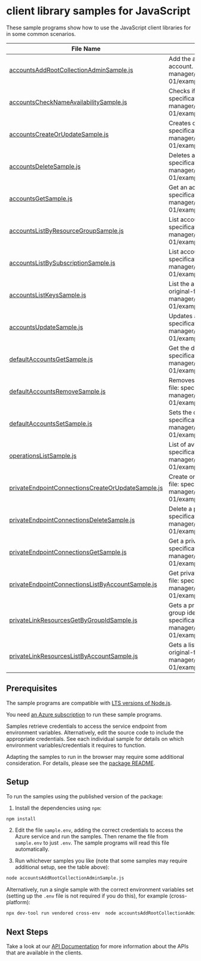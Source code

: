 # client library samples for JavaScript

These sample programs show how to use the JavaScript client libraries for in some common scenarios.

| **File Name**                                                                                       | **Description**                                                                                                                                                                                                               |
| --------------------------------------------------------------------------------------------------- | ----------------------------------------------------------------------------------------------------------------------------------------------------------------------------------------------------------------------------- |
| [accountsAddRootCollectionAdminSample.js][accountsaddrootcollectionadminsample]                     | Add the administrator for root collection associated with this account. x-ms-original-file: specification/purview/resource-manager/Microsoft.Purview/stable/2021-07-01/examples/Accounts_AddRootCollectionAdmin.json          |
| [accountsCheckNameAvailabilitySample.js][accountschecknameavailabilitysample]                       | Checks if account name is available. x-ms-original-file: specification/purview/resource-manager/Microsoft.Purview/stable/2021-07-01/examples/Accounts_CheckNameAvailability.json                                              |
| [accountsCreateOrUpdateSample.js][accountscreateorupdatesample]                                     | Creates or updates an account x-ms-original-file: specification/purview/resource-manager/Microsoft.Purview/stable/2021-07-01/examples/Accounts_CreateOrUpdate.json                                                            |
| [accountsDeleteSample.js][accountsdeletesample]                                                     | Deletes an account resource x-ms-original-file: specification/purview/resource-manager/Microsoft.Purview/stable/2021-07-01/examples/Accounts_Delete.json                                                                      |
| [accountsGetSample.js][accountsgetsample]                                                           | Get an account x-ms-original-file: specification/purview/resource-manager/Microsoft.Purview/stable/2021-07-01/examples/Accounts_Get.json                                                                                      |
| [accountsListByResourceGroupSample.js][accountslistbyresourcegroupsample]                           | List accounts in ResourceGroup x-ms-original-file: specification/purview/resource-manager/Microsoft.Purview/stable/2021-07-01/examples/Accounts_ListByResourceGroup.json                                                      |
| [accountsListBySubscriptionSample.js][accountslistbysubscriptionsample]                             | List accounts in Subscription x-ms-original-file: specification/purview/resource-manager/Microsoft.Purview/stable/2021-07-01/examples/Accounts_ListBySubscription.json                                                        |
| [accountsListKeysSample.js][accountslistkeyssample]                                                 | List the authorization keys associated with this account. x-ms-original-file: specification/purview/resource-manager/Microsoft.Purview/stable/2021-07-01/examples/Accounts_ListKeys.json                                      |
| [accountsUpdateSample.js][accountsupdatesample]                                                     | Updates an account x-ms-original-file: specification/purview/resource-manager/Microsoft.Purview/stable/2021-07-01/examples/Accounts_Update.json                                                                               |
| [defaultAccountsGetSample.js][defaultaccountsgetsample]                                             | Get the default account for the scope. x-ms-original-file: specification/purview/resource-manager/Microsoft.Purview/stable/2021-07-01/examples/DefaultAccounts_Get.json                                                       |
| [defaultAccountsRemoveSample.js][defaultaccountsremovesample]                                       | Removes the default account from the scope. x-ms-original-file: specification/purview/resource-manager/Microsoft.Purview/stable/2021-07-01/examples/DefaultAccounts_Remove.json                                               |
| [defaultAccountsSetSample.js][defaultaccountssetsample]                                             | Sets the default account for the scope. x-ms-original-file: specification/purview/resource-manager/Microsoft.Purview/stable/2021-07-01/examples/DefaultAccounts_Set.json                                                      |
| [operationsListSample.js][operationslistsample]                                                     | List of available operations x-ms-original-file: specification/purview/resource-manager/Microsoft.Purview/stable/2021-07-01/examples/Operations_List.json                                                                     |
| [privateEndpointConnectionsCreateOrUpdateSample.js][privateendpointconnectionscreateorupdatesample] | Create or update a private endpoint connection x-ms-original-file: specification/purview/resource-manager/Microsoft.Purview/stable/2021-07-01/examples/PrivateEndpointConnections_CreateOrUpdate.json                         |
| [privateEndpointConnectionsDeleteSample.js][privateendpointconnectionsdeletesample]                 | Delete a private endpoint connection x-ms-original-file: specification/purview/resource-manager/Microsoft.Purview/stable/2021-07-01/examples/PrivateEndpointConnections_Delete.json                                           |
| [privateEndpointConnectionsGetSample.js][privateendpointconnectionsgetsample]                       | Get a private endpoint connection x-ms-original-file: specification/purview/resource-manager/Microsoft.Purview/stable/2021-07-01/examples/PrivateEndpointConnections_Get.json                                                 |
| [privateEndpointConnectionsListByAccountSample.js][privateendpointconnectionslistbyaccountsample]   | Get private endpoint connections for account x-ms-original-file: specification/purview/resource-manager/Microsoft.Purview/stable/2021-07-01/examples/PrivateEndpointConnections_ListByAccount.json                            |
| [privateLinkResourcesGetByGroupIdSample.js][privatelinkresourcesgetbygroupidsample]                 | Gets a privately linkable resources for an account with given group identifier x-ms-original-file: specification/purview/resource-manager/Microsoft.Purview/stable/2021-07-01/examples/PrivateLinkResources_GetByGroupId.json |
| [privateLinkResourcesListByAccountSample.js][privatelinkresourceslistbyaccountsample]               | Gets a list of privately linkable resources for an account x-ms-original-file: specification/purview/resource-manager/Microsoft.Purview/stable/2021-07-01/examples/PrivateLinkResources_ListByAccount.json                    |

## Prerequisites

The sample programs are compatible with [LTS versions of Node.js](https://github.com/nodejs/release#release-schedule).

You need [an Azure subscription][freesub] to run these sample programs.

Samples retrieve credentials to access the service endpoint from environment variables. Alternatively, edit the source code to include the appropriate credentials. See each individual sample for details on which environment variables/credentials it requires to function.

Adapting the samples to run in the browser may require some additional consideration. For details, please see the [package README][package].

## Setup

To run the samples using the published version of the package:

1. Install the dependencies using `npm`:

```bash
npm install
```

2. Edit the file `sample.env`, adding the correct credentials to access the Azure service and run the samples. Then rename the file from `sample.env` to just `.env`. The sample programs will read this file automatically.

3. Run whichever samples you like (note that some samples may require additional setup, see the table above):

```bash
node accountsAddRootCollectionAdminSample.js
```

Alternatively, run a single sample with the correct environment variables set (setting up the `.env` file is not required if you do this), for example (cross-platform):

```bash
npx dev-tool run vendored cross-env  node accountsAddRootCollectionAdminSample.js
```

## Next Steps

Take a look at our [API Documentation][apiref] for more information about the APIs that are available in the clients.

[accountsaddrootcollectionadminsample]: https://github.com/Azure/azure-sdk-for-js/blob/main/sdk/purview/arm-purview/samples/v1/javascript/accountsAddRootCollectionAdminSample.js
[accountschecknameavailabilitysample]: https://github.com/Azure/azure-sdk-for-js/blob/main/sdk/purview/arm-purview/samples/v1/javascript/accountsCheckNameAvailabilitySample.js
[accountscreateorupdatesample]: https://github.com/Azure/azure-sdk-for-js/blob/main/sdk/purview/arm-purview/samples/v1/javascript/accountsCreateOrUpdateSample.js
[accountsdeletesample]: https://github.com/Azure/azure-sdk-for-js/blob/main/sdk/purview/arm-purview/samples/v1/javascript/accountsDeleteSample.js
[accountsgetsample]: https://github.com/Azure/azure-sdk-for-js/blob/main/sdk/purview/arm-purview/samples/v1/javascript/accountsGetSample.js
[accountslistbyresourcegroupsample]: https://github.com/Azure/azure-sdk-for-js/blob/main/sdk/purview/arm-purview/samples/v1/javascript/accountsListByResourceGroupSample.js
[accountslistbysubscriptionsample]: https://github.com/Azure/azure-sdk-for-js/blob/main/sdk/purview/arm-purview/samples/v1/javascript/accountsListBySubscriptionSample.js
[accountslistkeyssample]: https://github.com/Azure/azure-sdk-for-js/blob/main/sdk/purview/arm-purview/samples/v1/javascript/accountsListKeysSample.js
[accountsupdatesample]: https://github.com/Azure/azure-sdk-for-js/blob/main/sdk/purview/arm-purview/samples/v1/javascript/accountsUpdateSample.js
[defaultaccountsgetsample]: https://github.com/Azure/azure-sdk-for-js/blob/main/sdk/purview/arm-purview/samples/v1/javascript/defaultAccountsGetSample.js
[defaultaccountsremovesample]: https://github.com/Azure/azure-sdk-for-js/blob/main/sdk/purview/arm-purview/samples/v1/javascript/defaultAccountsRemoveSample.js
[defaultaccountssetsample]: https://github.com/Azure/azure-sdk-for-js/blob/main/sdk/purview/arm-purview/samples/v1/javascript/defaultAccountsSetSample.js
[operationslistsample]: https://github.com/Azure/azure-sdk-for-js/blob/main/sdk/purview/arm-purview/samples/v1/javascript/operationsListSample.js
[privateendpointconnectionscreateorupdatesample]: https://github.com/Azure/azure-sdk-for-js/blob/main/sdk/purview/arm-purview/samples/v1/javascript/privateEndpointConnectionsCreateOrUpdateSample.js
[privateendpointconnectionsdeletesample]: https://github.com/Azure/azure-sdk-for-js/blob/main/sdk/purview/arm-purview/samples/v1/javascript/privateEndpointConnectionsDeleteSample.js
[privateendpointconnectionsgetsample]: https://github.com/Azure/azure-sdk-for-js/blob/main/sdk/purview/arm-purview/samples/v1/javascript/privateEndpointConnectionsGetSample.js
[privateendpointconnectionslistbyaccountsample]: https://github.com/Azure/azure-sdk-for-js/blob/main/sdk/purview/arm-purview/samples/v1/javascript/privateEndpointConnectionsListByAccountSample.js
[privatelinkresourcesgetbygroupidsample]: https://github.com/Azure/azure-sdk-for-js/blob/main/sdk/purview/arm-purview/samples/v1/javascript/privateLinkResourcesGetByGroupIdSample.js
[privatelinkresourceslistbyaccountsample]: https://github.com/Azure/azure-sdk-for-js/blob/main/sdk/purview/arm-purview/samples/v1/javascript/privateLinkResourcesListByAccountSample.js
[apiref]: https://learn.microsoft.com/javascript/api/@azure/arm-purview?view=azure-node-preview
[freesub]: https://azure.microsoft.com/free/
[package]: https://github.com/Azure/azure-sdk-for-js/tree/main/sdk/purview/arm-purview/README.md
